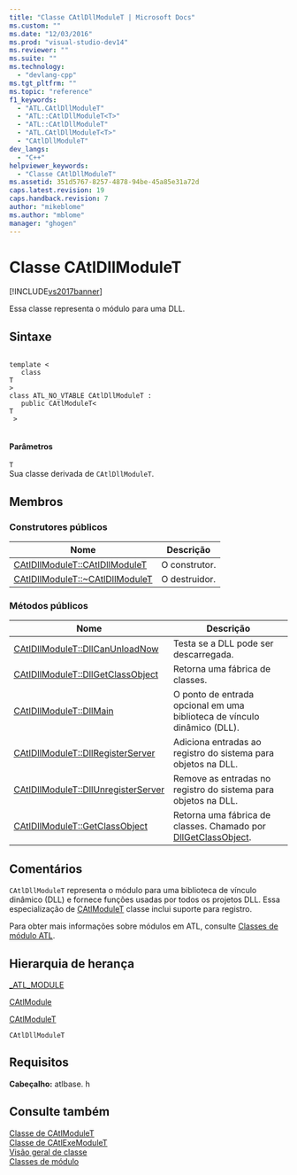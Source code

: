 ```yaml
---
title: "Classe CAtlDllModuleT | Microsoft Docs"
ms.custom: ""
ms.date: "12/03/2016"
ms.prod: "visual-studio-dev14"
ms.reviewer: ""
ms.suite: ""
ms.technology: 
  - "devlang-cpp"
ms.tgt_pltfrm: ""
ms.topic: "reference"
f1_keywords: 
  - "ATL.CAtlDllModuleT"
  - "ATL::CAtlDllModuleT<T>"
  - "ATL::CAtlDllModuleT"
  - "ATL.CAtlDllModuleT<T>"
  - "CAtlDllModuleT"
dev_langs: 
  - "C++"
helpviewer_keywords: 
  - "Classe CAtlDllModuleT"
ms.assetid: 351d5767-8257-4878-94be-45a85e31a72d
caps.latest.revision: 19
caps.handback.revision: 7
author: "mikeblome"
ms.author: "mblome"
manager: "ghogen"
---
```

# Classe CAtlDllModuleT
[!INCLUDE[vs2017banner](../../assembler/inline/includes/vs2017banner.md)]

Essa classe representa o módulo para uma DLL.  
  
## Sintaxe  
  
```  
  
template <  
   class   
T  
>  
class ATL_NO_VTABLE CAtlDllModuleT :  
   public CAtlModuleT<   
T  
 >  
  
```  
  
#### Parâmetros  
 `T`  
 Sua classe derivada de `CAtlDllModuleT`.  
  
## Membros  
  
### Construtores públicos  
  
|Nome|Descrição|  
|----------|---------------|  
|[CAtlDllModuleT::CAtlDllModuleT](../Topic/CAtlDllModuleT::CAtlDllModuleT.md)|O construtor.|  
|[CAtlDllModuleT::~CAtlDllModuleT](../Topic/CAtlDllModuleT::~CAtlDllModuleT.md)|O destruidor.|  
  
### Métodos públicos  
  
|Nome|Descrição|  
|----------|---------------|  
|[CAtlDllModuleT::DllCanUnloadNow](../Topic/CAtlDllModuleT::DllCanUnloadNow.md)|Testa se a DLL pode ser descarregada.|  
|[CAtlDllModuleT::DllGetClassObject](../Topic/CAtlDllModuleT::DllGetClassObject.md)|Retorna uma fábrica de classes.|  
|[CAtlDllModuleT::DllMain](../Topic/CAtlDllModuleT::DllMain.md)|O ponto de entrada opcional em uma biblioteca de vínculo dinâmico \(DLL\).|  
|[CAtlDllModuleT::DllRegisterServer](../Topic/CAtlDllModuleT::DllRegisterServer.md)|Adiciona entradas ao registro do sistema para objetos na DLL.|  
|[CAtlDllModuleT::DllUnregisterServer](../Topic/CAtlDllModuleT::DllUnregisterServer.md)|Remove as entradas no registro do sistema para objetos na DLL.|  
|[CAtlDllModuleT::GetClassObject](../Topic/CAtlDllModuleT::GetClassObject.md)|Retorna uma fábrica de classes. Chamado por [DllGetClassObject](../Topic/CAtlDllModuleT::DllGetClassObject.md).|  
  
## Comentários  
 `CAtlDllModuleT` representa o módulo para uma biblioteca de vínculo dinâmico \(DLL\) e fornece funções usadas por todos os projetos DLL. Essa especialização de [CAtlModuleT](../../atl/reference/catlmodulet-class.md) classe inclui suporte para registro.  
  
 Para obter mais informações sobre módulos em ATL, consulte [Classes de módulo ATL](../Topic/ATL%20Module%20Classes.md).  
  
## Hierarquia de herança  
 [\_ATL\_MODULE](../Topic/_ATL_MODULE.md)  
  
 [CAtlModule](../../atl/reference/catlmodule-class.md)  
  
 [CAtlModuleT](../../atl/reference/catlmodulet-class.md)  
  
 `CAtlDllModuleT`  
  
## Requisitos  
 **Cabeçalho:** atlbase. h  
  
## Consulte também  
 [Classe de CAtlModuleT](../../atl/reference/catlmodulet-class.md)   
 [Classe de CAtlExeModuleT](../../atl/reference/catlexemodulet-class.md)   
 [Visão geral de classe](../../atl/atl-class-overview.md)   
 [Classes de módulo](../Topic/ATL%20Module%20Classes.md)